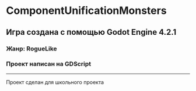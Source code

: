 # ComponentUnificationMonsters
## Игра создана с помощью Godot Engine 4.2.1
### Жанр: RogueLike
### Проект написан на GDScript
____
Проект сделан для школьного проекта
